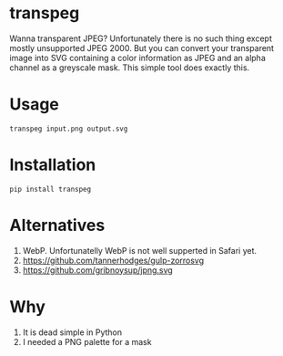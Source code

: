 transpeg
=========

Wanna transparent JPEG?
Unfortunately there is no such thing except mostly unsupported JPEG 2000.
But you can convert your transparent image into SVG containing a color information as JPEG and an alpha channel as a greyscale mask.
This simple tool does exactly this.

Usage
=====

    transpeg input.png output.svg

Installation
============

    pip install transpeg

Alternatives
============

1. WebP. Unfortunatelly WebP is not well supperted in Safari yet.
2. https://github.com/tannerhodges/gulp-zorrosvg
3. https://github.com/gribnoysup/jpng.svg

Why
===

1. It is dead simple in Python
2. I needed a PNG palette for a mask
